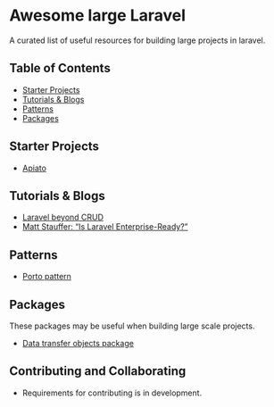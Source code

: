 # Awesome large Laravel

A curated list of useful resources for building large projects in laravel.

## Table of Contents

  - [Starter Projects](#starter-projects)
  - [Tutorials & Blogs](#tutorials--blogs)
  - [Patterns](#patterns)
  - [Packages](#packages)
  
## Starter Projects

* [Apiato](https://github.com/apiato/apiato)

## Tutorials & Blogs

* [Laravel beyond CRUD](https://stitcher.io/blog/laravel-beyond-crud)
* [Matt Stauffer: “Is Laravel Enterprise-Ready?”](https://laraveldaily.com/matt-stauffer-laravel-enterprise-ready)

## Patterns

* [Porto pattern](https://github.com/Mahmoudz/Porto)

## Packages
These packages may be useful when building large scale projects.

* [Data transfer objects package](https://github.com/spatie/data-transfer-object)

## Contributing and Collaborating
- Requirements for contributing is in development.
